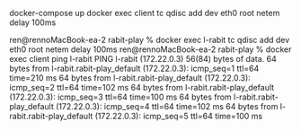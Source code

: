 docker-compose up
docker exec client tc qdisc add dev eth0 root netem delay 100ms


ren@rennoMacBook-ea-2 rabit-play % docker exec l-rabit tc qdisc add dev eth0 root netem delay 100ms
ren@rennoMacBook-ea-2 rabit-play % docker exec client ping l-rabit
PING l-rabit (172.22.0.3) 56(84) bytes of data.
64 bytes from l-rabit.rabit-play_default (172.22.0.3): icmp_seq=1 ttl=64 time=210 ms
64 bytes from l-rabit.rabit-play_default (172.22.0.3): icmp_seq=2 ttl=64 time=102 ms
64 bytes from l-rabit.rabit-play_default (172.22.0.3): icmp_seq=3 ttl=64 time=100 ms
64 bytes from l-rabit.rabit-play_default (172.22.0.3): icmp_seq=4 ttl=64 time=102 ms
64 bytes from l-rabit.rabit-play_default (172.22.0.3): icmp_seq=5 ttl=64 time=100 ms
